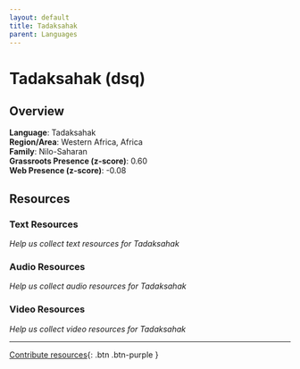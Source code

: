 ```yaml
---
layout: default
title: Tadaksahak
parent: Languages
---
```


# Tadaksahak (dsq)

## Overview

**Language**: Tadaksahak  
**Region/Area**: Western Africa, Africa  
**Family**: Nilo-Saharan  
**Grassroots Presence (z-score)**: 0.60  
**Web Presence (z-score)**: -0.08  

## Resources

### Text Resources
*Help us collect text resources for Tadaksahak*

### Audio Resources
*Help us collect audio resources for Tadaksahak*

### Video Resources
*Help us collect video resources for Tadaksahak*

---

[Contribute resources](https://forms.office.com/e/1SfLJx3u1r){: .btn .btn-purple }
